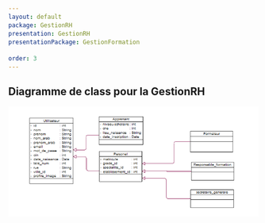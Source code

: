 ```yaml
---
layout: default
package: GestionRH
presentation: GestionRH
presentationPackage: GestionFormation

order: 3
---
```


## Diagramme de class pour la GestionRH

![Diagramme de class pour la GestionRH](./images/diagramme-classe.PNG)